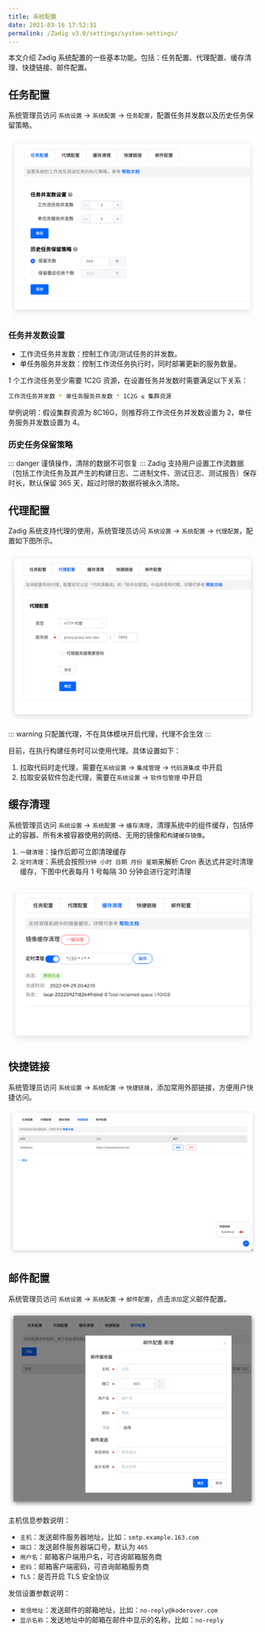 ```yaml
---
title: 系统配置
date: 2021-03-16 17:52:31
permalink: /Zadig v3.0/settings/system-settings/
---
```


本文介绍 Zadig 系统配置的一些基本功能。包括：任务配置、代理配置、缓存清理、快捷链接、邮件配置。

## 任务配置

系统管理员访问 `系统设置` -> `系统配置` -> `任务配置`，配置任务并发数以及历史任务保留策略。

![system_config_time](../../../_images/system_config_time.png)

### 任务并发数设置
- 工作流任务并发数：控制工作流/测试任务的并发数。
- 单任务服务并发数：控制工作流任务执行时，同时部署更新的服务数量。

1 个工作流任务至少需要 1C2G 资源，在设置任务并发数时需要满足以下关系：

```bash
工作流任务并发数 * 单任务服务并发数 * 1C2G ≤ 集群资源
```

举例说明：假设集群资源为 8C16G，则推荐将工作流任务并发数设置为 2，单任务服务并发数设置为 4。

### 历史任务保留策略

::: danger
谨慎操作，清除的数据不可恢复
:::
Zadig 支持用户设置工作流数据（包括工作流任务及其产生的构建日志、二进制文件、测试日志、测试报告）保存时长，默认保留 365 天，超过时限的数据将被永久清除。


## 代理配置


Zadig 系统支持代理的使用，系统管理员访问 `系统设置` -> `系统配置` -> `代理配置`，配置如下图所示。

![system_proxy](../../../_images/system_proxy.png)

::: warning
只配置代理，不在具体模块开启代理，代理不会生效
:::

目前，在执行构建任务时可以使用代理。具体设置如下：
1. 拉取代码时走代理，需要在`系统设置` -> `集成管理` -> `代码源集成` 中开启
2. 拉取安装软件包走代理，需要在`系统设置` -> `软件包管理` 中开启

## 缓存清理
系统管理员访问 `系统设置` -> `系统配置` -> `缓存清理`，清理系统中的组件缓存，包括停止的容器、所有未被容器使用的网络、无用的镜像和`构建缓存镜像`。

1. `一键清理`：操作后即可立即清理缓存
2. `定时清理`：系统会按照`分钟 小时 日期 月份 星期`来解析 Cron 表达式并定时清理缓存，下图中代表每月 1 号每隔 30 分钟会进行定时清理

![cache_clean](../../../_images/cache_clean.png)

## 快捷链接
系统管理员访问 `系统设置` -> `系统配置` -> `快捷链接`，添加常用外部链接，方便用户快捷访问。

![cache_clean](../../../_images/system_quick_link_setting.png)

## 邮件配置

系统管理员访问 `系统设置` -> `系统配置` -> `邮件配置`，点击`添加`定义邮件配置。

![mail_config](../../../_images/mail_config.png)

主机信息参数说明：
- `主机`：发送邮件服务器地址，比如：`smtp.example.163.com`
- `端口`：发送邮件服务器端口号，默认为 `465`
- `用户名`：邮箱客户端用户名，可咨询邮箱服务商
- `密码`：邮箱客户端密码，可咨询邮箱服务商
- `TLS`：是否开启 TLS 安全协议

发信设置参数说明：
- `发信地址`：发送邮件的邮箱地址，比如：`no-reply@koderover.com`
- `显示名称`：发送地址中的邮箱在邮件中显示的名称，比如：`no-reply`
